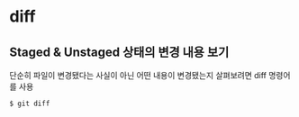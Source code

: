 # diff

## Staged & Unstaged 상태의 변경 내용 보기

단순히 파일이 변경됐다는 사실이 아닌 어떤 내용이 변경됐는지 살펴보려면 diff 명령어를 사용

```shell
$ git diff
```

